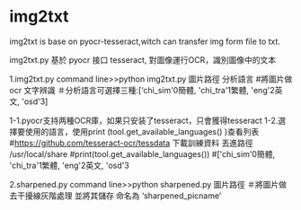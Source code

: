 # img2txt
img2txt is base on pyocr-tesseract,witch can transfer img form file to txt.

img2txt.py 基於 pyocr 接口 tesseract, 對圖像運行OCR，識別圖像中的文本

1.img2txt.py
command line>>python img2txt.py 圖片路徑 分析語言
#將圖片做ocr 文字辨識
＃分析語言可選擇三種:[‘chi_sim'0簡體, 'chi_tra'1繁體, 'eng'2英文, 'osd'3]

1-1.pyocr支持两種OCR庫，如果只安装了tesseract，只會獲得tesseract
1-2.選擇要使用的語言，使用print (tool.get_available_languages() )查看列表
    #https://github.com/tesseract-ocr/tessdata 下載訓練資料 丟進路徑 /usr/local/share
    #print(tool.get_available_languages())
    #['chi_sim'0簡體, 'chi_tra'1繁體, 'eng'2英文, 'osd'3
    
    
2.sharpened.py
command line>>python sharpened.py 圖片路徑
＃將圖片做去干擾線灰階處理 並將其儲存 命名為 ‘sharpened_picname’

